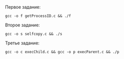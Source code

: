 Первое задание:
```
gcc -o f getProcessID.c && ./f
```

Второе задание: 
```
gcc -o s selfcopy.c && ./s
```

Третье задание: 
```
gcc -o c execChild.c && gcc -o p execParent.c && ./p
```
